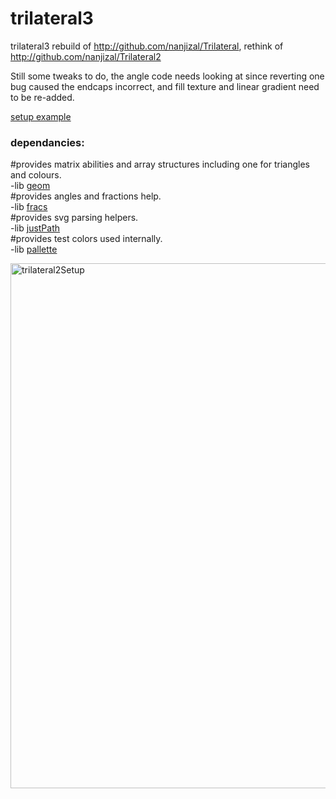 # trilateral3
trilateral3 rebuild of http://github.com/nanjizal/Trilateral, rethink of http://github.com/nanjizal/Trilateral2

Still some tweaks to do, the angle code needs looking at since reverting one bug caused the endcaps incorrect, and fill texture and linear gradient need to be re-added.

[setup example](https://github.com/nanjizal/trilateral2Setup)
  
### dependancies:  
  
#provides matrix abilities and array structures including one for triangles and colours.   
-lib [geom](https://github.com/nanjizal/geom)       
#provides angles and fractions help.   
-lib [fracs](http://github.com/nanjizal/fracs)    
#provides svg parsing helpers.  
-lib [justPath](http://github.com/nanjizal/justPath)   
#provides test colors used internally.  
-lib [pallette](http://github.com/nanjizal/pallette)    

<img width="840" alt="trilateral2Setup" src="https://user-images.githubusercontent.com/20134338/72229420-5d09fb80-35a6-11ea-97c0-2817a3b841b2.png">
